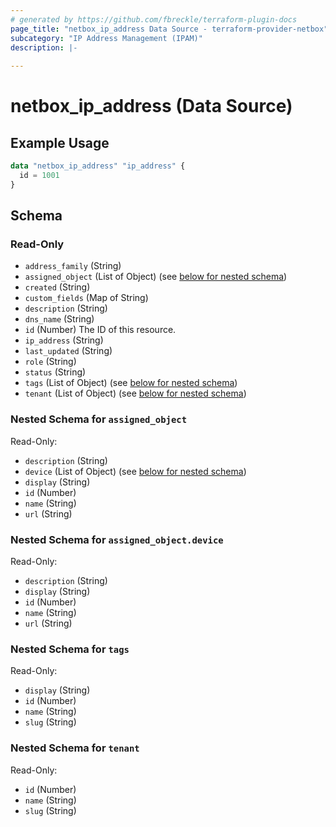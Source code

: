 ```yaml
---
# generated by https://github.com/fbreckle/terraform-plugin-docs
page_title: "netbox_ip_address Data Source - terraform-provider-netbox"
subcategory: "IP Address Management (IPAM)"
description: |-
  
---
```


# netbox_ip_address (Data Source)



## Example Usage

```terraform
data "netbox_ip_address" "ip_address" {
  id = 1001
}
```

<!-- schema generated by tfplugindocs -->
## Schema

### Read-Only

- `address_family` (String)
- `assigned_object` (List of Object) (see [below for nested schema](#nestedatt--assigned_object))
- `created` (String)
- `custom_fields` (Map of String)
- `description` (String)
- `dns_name` (String)
- `id` (Number) The ID of this resource.
- `ip_address` (String)
- `last_updated` (String)
- `role` (String)
- `status` (String)
- `tags` (List of Object) (see [below for nested schema](#nestedatt--tags))
- `tenant` (List of Object) (see [below for nested schema](#nestedatt--tenant))

<a id="nestedatt--assigned_object"></a>
### Nested Schema for `assigned_object`

Read-Only:

- `description` (String)
- `device` (List of Object) (see [below for nested schema](#nestedobjatt--assigned_object--device))
- `display` (String)
- `id` (Number)
- `name` (String)
- `url` (String)

<a id="nestedobjatt--assigned_object--device"></a>
### Nested Schema for `assigned_object.device`

Read-Only:

- `description` (String)
- `display` (String)
- `id` (Number)
- `name` (String)
- `url` (String)



<a id="nestedatt--tags"></a>
### Nested Schema for `tags`

Read-Only:

- `display` (String)
- `id` (Number)
- `name` (String)
- `slug` (String)


<a id="nestedatt--tenant"></a>
### Nested Schema for `tenant`

Read-Only:

- `id` (Number)
- `name` (String)
- `slug` (String)


